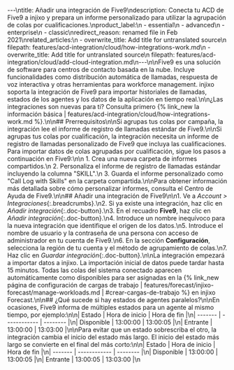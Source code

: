 ---\ntitle: Añadir una integración de Five9\ndescription: Conecta tu ACD de Five9 a injixo y prepara un informe personalizado para utilizar la agrupación de colas por cualificaciones.\nproduct_label:\n  - essential\n  - advanced\n  - enterprise\n  - classic\nredirect_reason: renamed file in Feb 2021\nrelated_articles:\n  - overwrite_title: Add title for untranslated source\n    filepath: features/acd-integration/cloud/how-integrations-work.md\n  - overwrite_title: Add title for untranslated source\n    filepath: features/acd-integration/cloud/add-cloud-integration.md\n---\n\nFive9 es una solución de software para centros de contacto basada en la nube. Incluye funcionalidades como distribución automática de llamadas, respuesta de voz interactiva y otras herramientas para workforce management. injixo soporta la integración de Five9 para importar historiales de llamadas, estados de los agentes y los datos de la aplicación en tiempo real.\n\n¿Las integraciones son nuevas para ti? Consulta primero {% link_new la información básica | features/acd-integration/cloud/how-integrations-work.md %}.\n\n## Prerrequisitos\n\nSi agrupas tus colas por campaña, la integración lee el informe de registro de llamadas estándar de Five9.\n\nSi agrupas tus colas por cualificación, la integración necesita un informe de registro de llamadas personalizado de Five9 que incluya las cualificaciones. Para importar datos de colas agrupadas por cualificación, sigue los pasos a continuación en Five9:\n\n 1. Crea una nueva carpeta de informes compartidos.\n 2. Personaliza el informe de registro de llamadas estándar incluyendo la columna "SKILL".\n 3. Guarda el informe personalizado como "Call Log with Skills" en la carpeta compartida.\n\nPara obtener información más detallada sobre cómo personalizar informes, consulta el Centro de Ayuda de Five9.\n\n## Añadir una integración de Five9\n\n1. Ve a _Account > Integraciones_{:.breadcrumbs}.\n2. Si ya existe una integración, haz clic en _Añadir integración_{:.doc-button}.\n3. En el recuadro **Five9**, haz clic en _Añadir integración_{:.doc-button}.\n4. Introduce un nombre inequívoco para la nueva integración que identifique el origen de los datos.\n5. Introduce el nombre de usuario y la contraseña de una persona con acceso de administrador en tu cuenta de Five9.\n6. En la sección **Configuración**, selecciona la región de tu cuenta y el método de agrupamiento de colas.\n7. Haz clic en _Guardar integración_{:.doc-button}.\n\nLa integración empezará a importar datos a injixo. La importación inicial de datos puede tardar hasta 15 minutos. Todas las colas del sistema conectado aparecen automáticamente como disponibles para ser asignadas en la {% link_new página de configuración de cargas de trabajo | features/forecast/injixo-forecast/manage-workloads.md | #crear-cargas-de-trabajo %} en injixo Forecast.\n\n## ¿Qué sucede si hay estados de agentes paralelos?\n\nEn ocasiones, Five9 informa de múltiples estados para un agente al mismo tiempo, por ejemplo:\n\n| Estado | Hora de inicio | Hora de fin |\n| ------- | ------------ | -------- |\n| Disponible | 13:00:00 | 13:00:05 |\n| Entrante | 13:00:00 | 13:03:00 |\n\nPara evitar que un estado sobrescriba el otro, la integración cambia el inicio del estado más largo. El inicio del estado más largo se convierte en el final del más corto:\n\n| Estado | Hora de inicio | Hora de fin |\n| ------- | ------------ | -------- |\n| Disponible | 13:00:00 | 13:00:05 |\n| Entrante | 13:00:05   | 13:03:00 |\n
